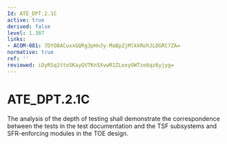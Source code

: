 ```yaml
---
Id: ATE_DPT.2.1C
active: true
derived: false
level: 1.387
links:
- ACOM-081: 7DYO8ACuxxGQRg3pHnJy-MaBpZjMlkkRohJLDGRC7ZA=
normative: true
ref: ''
reviewed: iDyRSq1ttoSKayQVTKn5XvwR1ZLoxyUWTzo6qz6yjyg=
---
```


# ATE_DPT.2.1C

The analysis of the depth of testing shall demonstrate the correspondence between the tests in the test documentation and the TSF subsystems and SFR-enforcing modules in the TOE design.